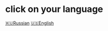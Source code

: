 # click on your language
[🇷🇺Russian](https://github.com/zipmishahl2/CS2-optimization/blob/main/README-ru.md)
[🇺🇸English](https://github.com/zipmishahl2/CS2-optimization/blob/main/README-eu.md)
